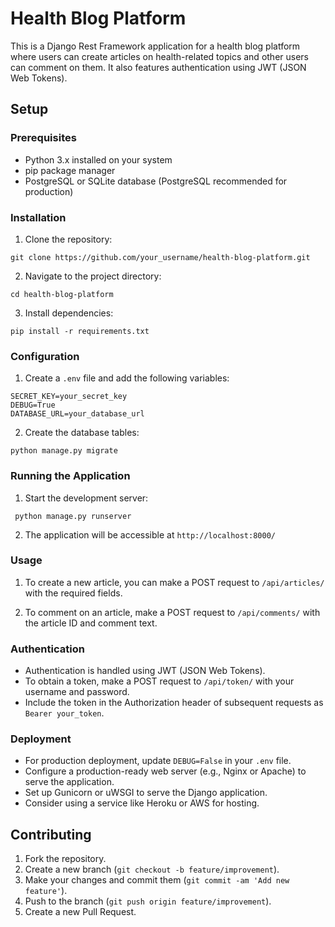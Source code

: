 # Health Blog Platform

This is a Django Rest Framework application for a health blog platform where users can create articles on health-related topics and other users can comment on them. It also features authentication using JWT (JSON Web Tokens).

## Setup

### Prerequisites

- Python 3.x installed on your system
- pip package manager
- PostgreSQL or SQLite database (PostgreSQL recommended for production)

### Installation

1. Clone the repository:

``` git clone https://github.com/your_username/health-blog-platform.git ```

2. Navigate to the project directory:

```cd health-blog-platform```

3. Install dependencies:

```pip install -r requirements.txt```


### Configuration

1. Create a `.env` file and add the following variables:

```
SECRET_KEY=your_secret_key
DEBUG=True
DATABASE_URL=your_database_url
```

2. Create the database tables:

``` python manage.py migrate ```


### Running the Application

1. Start the development server:

```  python manage.py runserver ```


2. The application will be accessible at `http://localhost:8000/`

### Usage

1. To create a new article, you can make a POST request to `/api/articles/` with the required fields.

2. To comment on an article, make a POST request to `/api/comments/` with the article ID and comment text.

### Authentication

- Authentication is handled using JWT (JSON Web Tokens).
- To obtain a token, make a POST request to `/api/token/` with your username and password.
- Include the token in the Authorization header of subsequent requests as `Bearer your_token`.

### Deployment

- For production deployment, update `DEBUG=False` in your `.env` file.
- Configure a production-ready web server (e.g., Nginx or Apache) to serve the application.
- Set up Gunicorn or uWSGI to serve the Django application.
- Consider using a service like Heroku or AWS for hosting.

## Contributing

1. Fork the repository.
2. Create a new branch (`git checkout -b feature/improvement`).
3. Make your changes and commit them (`git commit -am 'Add new feature'`).
4. Push to the branch (`git push origin feature/improvement`).
5. Create a new Pull Request.


